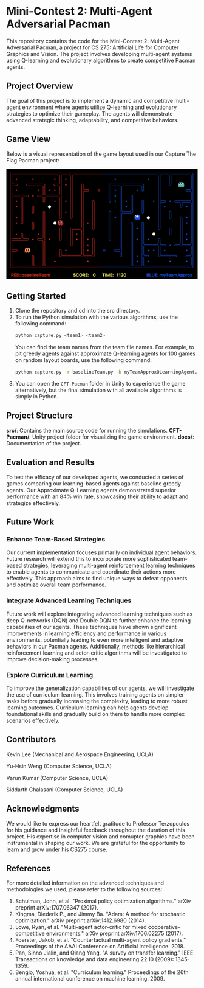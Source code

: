 # Mini-Contest 2: Multi-Agent Adversarial Pacman

This repository contains the code for the Mini-Contest 2: Multi-Agent Adversarial Pacman, a project for CS 275: Artificial Life for Computer Graphics and Vision. The project involves developing multi-agent systems using Q-learning and evolutionary algorithms to create competitive Pacman agents.

## Project Overview

The goal of this project is to implement a dynamic and competitive multi-agent environment where agents utilize Q-learning and evolutionary strategies to optimize their gameplay. The agents will demonstrate advanced strategic thinking, adaptability, and competitive behaviors.

## Game View

Below is a visual representation of the game layout used in our Capture The Flag Pacman project:

![Game Layout](docs/game_layout.png)

## Getting Started
1. Clone the repository and cd into the src directory. 
2. To run the Python simulation with the various algorithms, use the following command:
    ```bash
    python capture.py <team1> <team2>
    ```
    You can find the team names from the team file names. For example, to pit greedy agents against approximate Q-learning agents for 100 games on random layout boards, use the following command:
    ```bash
    python capture.py -r baselineTeam.py -b myTeamApproxQLearningAgent.py -n 100 -l RANDOM
    ```
3. You can open the `CFT-Pacman` folder in Unity to experience the game alternatively, but the final simulation with all available algorithms is simply in Python.

## Project Structure

**src/**: Contains the main source code for running the simulations.
**CFT-Pacman/**: Unity project folder for visualizing the game environment.
**docs/**: Documentation of the project.

## Evaluation and Results

To test the efficacy of our developed agents, we conducted a series of games comparing our learning-based agents against baseline greedy agents. Our Approximate Q-Learning agents demonstrated superior performance with an 84% win rate, showcasing their ability to adapt and strategize effectively.

## Future Work

### Enhance Team-Based Strategies
Our current implementation focuses primarily on individual agent behaviors. Future research will extend this to incorporate more sophisticated team-based strategies, leveraging multi-agent reinforcement learning techniques to enable agents to communicate and coordinate their actions more effectively. This approach aims to find unique ways to defeat opponents and optimize overall team performance.

### Integrate Advanced Learning Techniques
Future work will explore integrating advanced learning techniques such as deep Q-networks (DQN) and Double DQN to further enhance the learning capabilities of our agents. These techniques have shown significant improvements in learning efficiency and performance in various environments, potentially leading to even more intelligent and adaptive behaviors in our Pacman agents. Additionally, methods like hierarchical reinforcement learning and actor-critic algorithms will be investigated to improve decision-making processes.

### Explore Curriculum Learning
To improve the generalization capabilities of our agents, we will investigate the use of curriculum learning. This involves training agents on simpler tasks before gradually increasing the complexity, leading to more robust learning outcomes. Curriculum learning can help agents develop foundational skills and gradually build on them to handle more complex scenarios effectively.

## Contributors

Kevin Lee (Mechanical and Aerospace Engineering, UCLA)

Yu-Hsin Weng (Computer Science, UCLA)

Varun Kumar (Computer Science, UCLA)

Siddarth Chalasani (Computer Science, UCLA)

## Acknowledgments

We would like to express our heartfelt gratitude to Professor Terzopoulos for his guidance and insightful feedback throughout the duration of this project. His expertise in computer vision and comupter graphics have been instrumental in shaping our work. We are grateful for the opportunity to learn and grow under his CS275 course.

## References

For more detailed information on the advanced techniques and methodologies we used, please refer to the following sources:

1. Schulman, John, et al. "Proximal policy optimization algorithms." arXiv preprint arXiv:1707.06347 (2017).
2. Kingma, Diederik P., and Jimmy Ba. "Adam: A method for stochastic optimization." arXiv preprint arXiv:1412.6980 (2014).
3. Lowe, Ryan, et al. "Multi-agent actor-critic for mixed cooperative-competitive environments." arXiv preprint arXiv:1706.02275 (2017).
4. Foerster, Jakob, et al. "Counterfactual multi-agent policy gradients." Proceedings of the AAAI Conference on Artificial Intelligence. 2018.
5. Pan, Sinno Jialin, and Qiang Yang. "A survey on transfer learning." IEEE Transactions on knowledge and data engineering 22.10 (2009): 1345-1359.
6. Bengio, Yoshua, et al. "Curriculum learning." Proceedings of the 26th annual international conference on machine learning. 2009.
